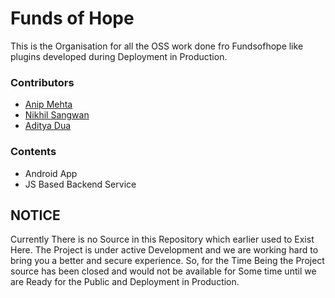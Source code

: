 # Funds of Hope
This is the Organisation for all the OSS work done fro Fundsofhope like plugins developed during Deployment in Production.

### Contributors

- [Anip Mehta](https://github.com/anipmehta)
- [Nikhil Sangwan](https://github.com/nikhilsangwan007)
- [Aditya Dua](https://github.com/addiittya2006)

### Contents

- Android App
- JS Based Backend Service

## NOTICE

Currently There is no Source in this Repository which earlier used to Exist Here. The Project is under active Development and we are working hard to bring you a better and secure experience. So, for the Time Being the Project source has been closed and would not be available for Some time until we are Ready for the Public and Deployment in Production.
